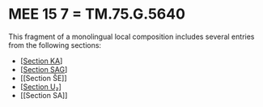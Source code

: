 # MEE 15 7 = TM.75.G.5640

This fragment of a monolingual local composition includes several entries from the following sections:
* [[Section KA]]
* [[Section SAG]]
* [[Section ŠE]]
* [[Section U₂]]
* [[Section SA]]


[//begin]: # "Autogenerated link references for markdown compatibility"
[Section KA]: <Section KA> "KA"
[Section SAG]: <Section SAG> "Section SAG"
[Section U₂]: <Section U₂> "Section U₂"
[//end]: # "Autogenerated link references"